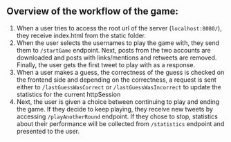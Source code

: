  ## Overview of the workflow of the game:
 1. When a user tries to access the root url of the server (`localhost:8080/`), they receive index.html from the static folder.
 2. When the user selects the usernames to play the game with, they send them to `/startGame` endpoint. Next, posts from the two accounts are downloaded and posts with links/mentions and retweets are removed. Finally, the user gets the first tweet to play with as a response.
 3. When a user makes a guess, the correctness of the guess is checked on the frontend side and depending on the correctness, a request is sent either to `/lastGuessWasCorrect` or `/lastGuessWasIncorrect` to update the statistics for the current httpSession
 4. Next, the user is given a choice between continuing to play and ending the game. If they decide to keep playing, they receive new tweets by accessing `/playAnotherRound` endpoint. If they chose to stop, statistics about their performance will be collected from `/statistics` endpoint and presented to the user.
